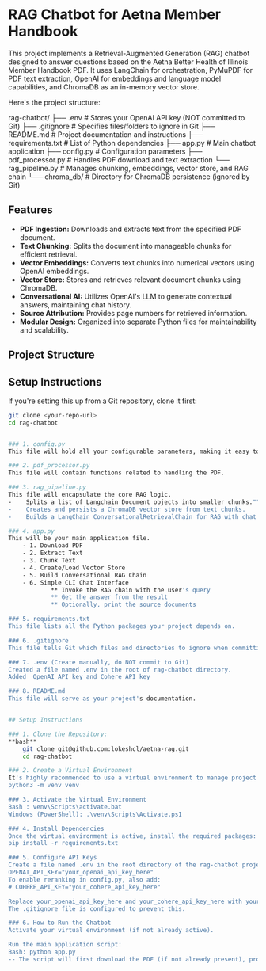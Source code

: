 # RAG Chatbot for Aetna Member Handbook

This project implements a Retrieval-Augmented Generation (RAG) chatbot designed to answer questions based on the Aetna Better Health of Illinois Member Handbook PDF. It uses LangChain for orchestration, PyMuPDF for PDF text extraction, OpenAI for embeddings and language model capabilities, and ChromaDB as an in-memory vector store.

Here's the project structure:

rag-chatbot/
├── .env                  # Stores your OpenAI API key (NOT committed to Git)
├── .gitignore            # Specifies files/folders to ignore in Git
├── README.md             # Project documentation and instructions
├── requirements.txt      # List of Python dependencies
├── app.py                # Main chatbot application
├── config.py             # Configuration parameters
├── pdf_processor.py      # Handles PDF download and text extraction
└── rag_pipeline.py       # Manages chunking, embeddings, vector store, and RAG chain
└── chroma_db/            # Directory for ChromaDB persistence (ignored by Git)
## Features

* **PDF Ingestion:** Downloads and extracts text from the specified PDF document.
* **Text Chunking:** Splits the document into manageable chunks for efficient retrieval.
* **Vector Embeddings:** Converts text chunks into numerical vectors using OpenAI embeddings.
* **Vector Store:** Stores and retrieves relevant document chunks using ChromaDB.
* **Conversational AI:** Utilizes OpenAI's LLM to generate contextual answers, maintaining chat history.
* **Source Attribution:** Provides page numbers for retrieved information.
* **Modular Design:** Organized into separate Python files for maintainability and scalability.

## Project Structure

## Setup Instructions
If you're setting this up from a Git repository, clone it first:

```bash
git clone <your-repo-url>
cd rag-chatbot


### 1. config.py
This file will hold all your configurable parameters, making it easy to adjust settings without touching the core logic.

### 2. pdf_processor.py
This file will contain functions related to handling the PDF.

### 3. rag_pipeline.py
This file will encapsulate the core RAG logic.
-    Splits a list of Langchain Document objects into smaller chunks."""
-    Creates and persists a ChromaDB vector store from text chunks. 
-    Builds a LangChain ConversationalRetrievalChain for RAG with chat history, optionally including a re-ranking step."""

### 4. app.py
This will be your main application file.
    - 1. Download PDF 
    - 2. Extract Text 
    - 3. Chunk Text 
    - 4. Create/Load Vector Store 
    - 5. Build Conversational RAG Chain 
    - 6. Simple CLI Chat Interface 
            ** Invoke the RAG chain with the user's query
            ** Get the answer from the result
            ** Optionally, print the source documents

### 5. requirements.txt
This file lists all the Python packages your project depends on.

### 6. .gitignore
This file tells Git which files and directories to ignore when committing to your repository. This is crucial for security (not committing API keys) and cleanliness (not committing generated data).

### 7. .env (Create manually, do NOT commit to Git)
Created a file named .env in the root of rag-chatbot directory.
Added  OpenAI API key and Cohere API key

### 8. README.md
This file will serve as your project's documentation.


## Setup Instructions

### 1. Clone the Repository:
**bash**
    git clone git@github.com:lokeshcl/aetna-rag.git
    cd rag-chatbot

### 2. Create a Virtual Environment
It's highly recommended to use a virtual environment to manage project dependencies.
python3 -m venv venv

### 3. Activate the Virtual Environment
Bash : venv\Scripts\activate.bat
Windows (PowerShell): .\venv\Scripts\Activate.ps1

### 4. Install Dependencies
Once the virtual environment is active, install the required packages:
pip install -r requirements.txt

### 5. Configure API Keys
Create a file named .env in the root directory of the rag-chatbot project (next to app.py). Add your OpenAI API key to this file:
OPENAI_API_KEY="your_openai_api_key_here"
To enable reranking in config.py, also add:
# COHERE_API_KEY="your_cohere_api_key_here"

Replace your_openai_api_key_here and your_cohere_api_key_here with your actual API keys. Do not commit this file to your Git repository. 
The .gitignore file is configured to prevent this.

### 6. How to Run the Chatbot
Activate your virtual environment (if not already active).

Run the main application script:
Bash: python app.py
-- The script will first download the PDF (if not already present), process it, build the vector store (this might take a few minutes the first time), and then start the conversational interface. Type your questions and press Enter. Type exit to quit.
